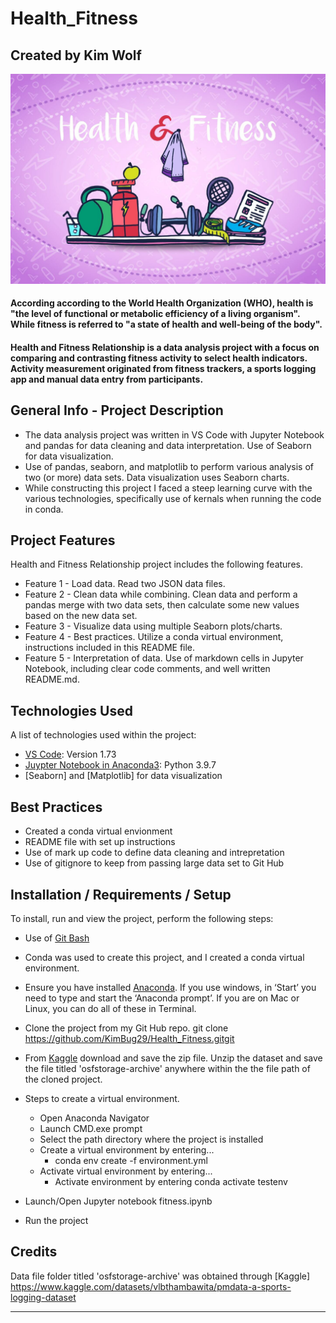 # Health_Fitness

## Created by Kim Wolf

![Health & Fitness](/images/health-fitness-image.jpg)

#### According according to the World Health Organization (WHO), health is "the level of functional or metabolic efficiency of a living organism". While fitness is referred to "a state of health and well-being of the body".

#### Health and Fitness Relationship is a data analysis project with a focus on comparing and contrasting fitness activity to select health indicators. Activity measurement originated from fitness trackers, a sports logging app and manual data entry from participants.

## General Info - Project Description
 * The data analysis project was written in VS Code with Jupyter Notebook and pandas for data cleaning and data interpretation. Use of Seaborn for data visualization.  
 * Use of pandas, seaborn, and matplotlib to perform various analysis of two (or more) data sets. Data visualization uses Seaborn charts.
 * While constructing this project I faced a steep learning curve with the various technologies, specifically use of kernals when running the code in conda.

 ## Project Features
 Health and Fitness Relationship project includes the following features.

 * Feature 1 - Load data. Read two JSON data files. 
 * Feature 2 - Clean data while combining. Clean data and perform a pandas merge with two data sets, then calculate some new values based on the new data set.
 * Feature 3 - Visualize data using multiple Seaborn plots/charts.
 * Feature 4 - Best practices. Utilize a conda virtual environment, instructions included in this README file.
 * Feature 5 - Interpretation of data. Use of markdown cells in Jupyter Notebook, including clear code comments, and well written README.md. 

## Technologies Used   
A list of technologies used within the project:
* [VS Code](https://code.visualstudio.com/download): Version 1.73
* [Juypter Notebook in Anaconda3](https://www.anaconda.com/): Python 3.9.7   
* [Seaborn] and [Matplotlib] for data visualization

## Best Practices
* Created a conda virtual envionment
* README file with set up instructions
* Use of mark up code to define data cleaning and intrepretation
* Use of gitignore to keep from passing large data set to Git Hub

## Installation / Requirements / Setup 
To install, run and view the project, perform the following steps:

* Use of [Git Bash](https://git-scm.com/downloads)

* Conda was used to create this project, and I created a conda virtual environment. 

* Ensure you have installed [Anaconda](https://docs.anaconda.com/anaconda/install/). If you use windows, in ‘Start’ you need to type and start the ‘Anaconda prompt’. If you are on Mac or Linux, you can do all of these in Terminal.

* Clone the project from my Git Hub repo. git clone https://github.com/KimBug29/Health_Fitness.gitgit

* From [Kaggle](https://www.kaggle.com/datasets/vlbthambawita/pmdata-a-sports-logging-dataset) download and save the zip file.  Unzip the dataset and save the file titled 'osfstorage-archive' anywhere within the the file path of the cloned project.

* Steps to create a virtual environment. 
    * Open Anaconda Navigator
    * Launch CMD.exe prompt
    * Select the path directory where the project is installed
    * Create a virtual environment by entering...
        * conda env create -f environment.yml
    * Activate virtual environment by entering...
        * Activate environment by entering conda activate testenv
    
* Launch/Open Jupyter notebook fitness.ipynb

* Run the project 

## Credits

Data file folder titled 'osfstorage-archive' was obtained through [Kaggle] https://www.kaggle.com/datasets/vlbthambawita/pmdata-a-sports-logging-dataset 

***
